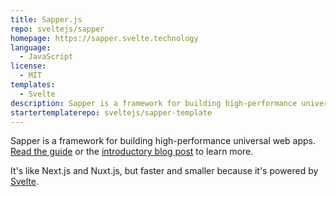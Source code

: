```yaml
---
title: Sapper.js
repo: sveltejs/sapper
homepage: https://sapper.svelte.technology
language:
  - JavaScript
license:
  - MIT
templates:
  - Svelte
description: Sapper is a framework for building high-performance universal web apps.
startertemplaterepo: sveltejs/sapper-template
---
```


Sapper is a framework for building high-performance universal web apps. [Read the guide](https://sapper.svelte.technology/guide) or the [introductory blog post](https://svelte.technology/blog/sapper-towards-the-ideal-web-app-framework) to learn more.

It's like Next.js and Nuxt.js, but faster and smaller because it's powered by [Svelte](https://svelte.technology).
